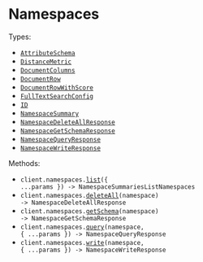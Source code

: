 # Namespaces

Types:

- <code><a href="./src/resources/namespaces.ts">AttributeSchema</a></code>
- <code><a href="./src/resources/namespaces.ts">DistanceMetric</a></code>
- <code><a href="./src/resources/namespaces.ts">DocumentColumns</a></code>
- <code><a href="./src/resources/namespaces.ts">DocumentRow</a></code>
- <code><a href="./src/resources/namespaces.ts">DocumentRowWithScore</a></code>
- <code><a href="./src/resources/namespaces.ts">FullTextSearchConfig</a></code>
- <code><a href="./src/resources/namespaces.ts">ID</a></code>
- <code><a href="./src/resources/namespaces.ts">NamespaceSummary</a></code>
- <code><a href="./src/resources/namespaces.ts">NamespaceDeleteAllResponse</a></code>
- <code><a href="./src/resources/namespaces.ts">NamespaceGetSchemaResponse</a></code>
- <code><a href="./src/resources/namespaces.ts">NamespaceQueryResponse</a></code>
- <code><a href="./src/resources/namespaces.ts">NamespaceWriteResponse</a></code>

Methods:

- <code title="get /v1/namespaces">client.namespaces.<a href="./src/resources/namespaces.ts">list</a>({ ...params }) -> NamespaceSummariesListNamespaces</code>
- <code title="delete /v2/namespaces/{namespace}">client.namespaces.<a href="./src/resources/namespaces.ts">deleteAll</a>(namespace) -> NamespaceDeleteAllResponse</code>
- <code title="get /v1/namespaces/{namespace}/schema">client.namespaces.<a href="./src/resources/namespaces.ts">getSchema</a>(namespace) -> NamespaceGetSchemaResponse</code>
- <code title="post /v1/namespaces/{namespace}/query">client.namespaces.<a href="./src/resources/namespaces.ts">query</a>(namespace, { ...params }) -> NamespaceQueryResponse</code>
- <code title="post /v1/namespaces/{namespace}">client.namespaces.<a href="./src/resources/namespaces.ts">write</a>(namespace, { ...params }) -> NamespaceWriteResponse</code>
